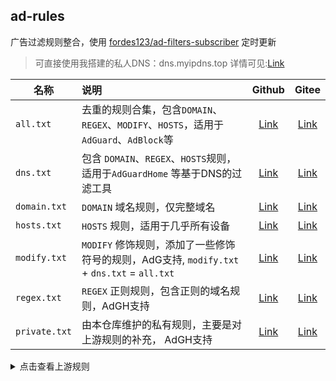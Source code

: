## ad-rules

广告过滤规则整合，使用 [fordes123/ad-filters-subscriber](https://github.com/fordes123/ad-filters-subscriber) 定时更新
> 可直接使用我搭建的私人DNS：dns.myipdns.top 详情可见:[Link](https://zhuanlan.zhihu.com/p/621449144) </br>


| 名称            | 说明                                                                   |                                       Github                                       |                                                Gitee                                                 |
|---------------|:---------------------------------------------------------------------|:----------------------------------------------------------------------------------:|:------------------------------------------------------------------------------------------------------:|
| `all.txt`     | 去重的规则合集，包含`DOMAIN`、`REGEX`、`MODIFY`、`HOSTS`，适用于 `AdGuard`、`AdBlock`等 |                                                             [Link](https://raw.githubusercontent.com/Bibaiji/ad-rules/main/rule/all.txt)   |                                                                   [Link](https://gitee.com/bibaiji/ad-rules/raw/main/rule/all.txt)   |
| `dns.txt`     | 包含 `DOMAIN`、`REGEX`、`HOSTS`规则，适用于`AdGuardHome` 等基于DNS的过滤工具           |                                                             [Link](https://raw.githubusercontent.com/Bibaiji/ad-rules/main/rule/dns.txt)   |                                                                   [Link](https://gitee.com/bibaiji/ad-rules/raw/main/rule/dns.txt)   |
| `domain.txt`  | `DOMAIN` 域名规则，仅完整域名                                                 |                                                                     [Link](https://raw.githubusercontent.com/Bibaiji/ad-rules/main/rule/domain.txt) |                                                                 [Link](https://gitee.com/bibaiji/ad-rules/raw/main/rule/domain.txt) |
| `hosts.txt`   | `HOSTS` 规则，适用于几乎所有设备                                             |                                                                       [Link](https://raw.githubusercontent.com/Bibaiji/ad-rules/main/rule/hosts.txt)  |                                                                 [Link](https://gitee.com/bibaiji/ad-rules/raw/main/rule/hosts.txt)  |
| `modify.txt`  | `MODIFY` 修饰规则，添加了一些修饰符号的规则，AdG支持, `modify.txt` + `dns.txt` = `all.txt`                |                                           [Link](https://raw.githubusercontent.com/Bibaiji/ad-rules/main/rule/modify.txt) |                                                                 [Link](https://gitee.com/bibaiji/ad-rules/raw/main/rule/modify.txt) |
| `regex.txt`   | `REGEX` 正则规则，包含正则的域名规则，AdGH支持                                                 |                                                     [Link](https://raw.githubusercontent.com/Bibaiji/ad-rules/main/rule/regex.txt) |                                                                   [Link](https://gitee.com/bibaiji/ad-rules/raw/main/rule/regex.txt) |
| `private.txt` | 由本仓库维护的私有规则，主要是对上游规则的补充， AdGH支持                                                 |                                             [Link](https://raw.githubusercontent.com/Bibaiji/ad-rules/main/rule/local-rule.txt) |                                                             [Link](https://gitee.com/bibaiji/ad-rules/raw/main/rule/local-rule.txt) |

<details>
<summary>点击查看上游规则</summary>
<ul>
    <li><a href="https://big.oisd.nl/">Oisd Big</a></li>
    <li><a href="https://nsfw.oisd.nl/">Oisd Nfsw</a></li>
    <li><a href="https://anti-ad.net/easylist.txt">anti-AD</a></li>
    <li><a href="https://cdn.jsdelivr.net/gh/banbendalao/ADgk@master/ADgk.txt">ADgk</a></li>
    <li><a href="https://adguardteam.github.io/HostlistsRegistry/assets/filter_37.txt">No Google</a></li>
    <li><a href="https://raw.gitmirror.com/lingeringsound/10007/main/adb.txt">10007</a></li>
    <li><a href="https://raw.githubusercontent.com/Goooler/1024_hosts/master/hosts">1024</a></li>
    <li><a href="https://raw.githubusercontent.com/VeleSila/yhosts/master/hosts">yhosts</a></li>
    <li><a href="https://file-git.trli.club/Domains/AccelerateHosts/github-hosts.txt">Github-hosts</a></li>
    <li><a href="https://github.com/TG-Twilight/AWAvenue-Adblock-Rule">AWAvenue-Adblock-Rule</a></li>
    <li><a href="https://raw.hellogithub.com/hosts">hellogithub</a></li>
    <li><a href="https://cdn.jsdelivr.net/gh/pboymt/Steam520/hosts">Steam520</a></li>
    <li><a href="https://adaway.org/hosts.txt">Adaway</a></li>
    <li><a href="https://gitlab.com/jdlingyu/ext_rules/raw/main/hosts/hosts">大圣净化</a></li>
    <li><a href="https://github.com/rentianyu/Ad-set-hosts">Ad-set-hosts</a></li>
</ul>
</details>
